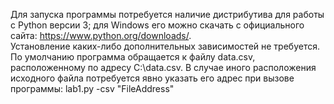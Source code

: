 Для запуска программы потребуется наличие дистрибутива для работы с Python версии 3; для Windows его можно скачать с официального сайта: https://www.python.org/downloads/.  
Установление каких-либо дополнительных зависимостей не требуется.  
По умолчанию программа обращается к файлу data.csv, расположенному по адресу C:\data.csv. В случае иного расположения исходного файла потребуется явно указать его адрес при вызове программы: lab1.py -csv "FileAddress"
